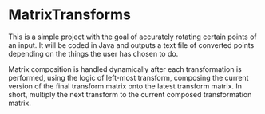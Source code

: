 # MatrixTransforms
This is a simple project with the goal of accurately rotating certain points of an input. It will be coded in Java and outputs a text file of converted points depending on the things the user has chosen to do.


Matrix composition is handled dynamically after each transformation is performed, using the logic of left-most transform, composing the current version of the final transform matrix onto the latest transform matrix. In short, multiply the next transform to the current composed transformation matrix.
